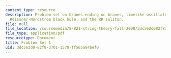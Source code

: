 ```yaml
---
content_type: resource
description: Problem set on branes ending on branes, timelike oscillators, the extremal
  Reissner-Nordstrom black hole, and the RR soliton.
file: null
file_location: /coursemedia/8-821-string-theory-fall-2008/3dc562d082f837011570ff565a84bef0_pset01.pdf
file_type: application/pdf
resourcetype: Document
title: Problem Set 1
uid: 3dc562d0-82f8-3701-1570-ff565a84bef0
---
```


